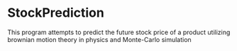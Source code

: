 # StockPrediction
This program attempts to predict the future stock price of a product utilizing brownian motion theory in physics and Monte-Carlo simulation 
